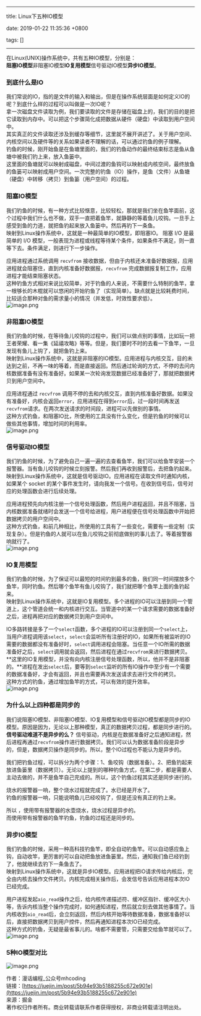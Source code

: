 
---

title: Linux下五种IO模型

date: 2019-01-22 11:35:36 +0800

tags: []

---
在Linux(UNIX)操作系统中，共有五种IO模型，分别是：<br />**阻塞IO模型**非阻塞IO模型**IO复用模型**信号驱动IO模型**异步IO模型**。

<a name="ae5a94ab"></a>
### 到底什么是IO

我们常说的IO，指的是文件的输入和输出，但是在操作系统层面是如何定义IO的呢？到底什么样的过程可以叫做是一次IO呢？<br />拿一次磁盘文件读取为例，我们要读取的文件是存储在磁盘上的，我们的目的是把它读取到内存中。可以把这个步骤简化成把数据从硬件（硬盘）中读取到用户空间中。<br />其实真正的文件读取还涉及到缓存等细节，这里就不展开讲述了。关于用户空间、内核空间以及硬件等的关系如果读者不理解的话，可以通过钓鱼的例子理解。<br />钓鱼的时候，刚开始鱼是在鱼塘里面的，我们的钓鱼动作的最终结束标志是鱼从鱼塘中被我们钓上来，放入鱼篓中。<br />这里面的鱼塘就可以映射成磁盘，中间过渡的鱼钩可以映射成内核空间，最终放鱼的鱼篓可以映射成用户空间。一次完整的钓鱼（IO）操作，是鱼（文件）从鱼塘（硬盘）中转移（拷贝）到鱼篓（用户空间）的过程。

<a name="0f2858c7"></a>
### 阻塞IO模型

我们钓鱼的时候，有一种方式比较惬意，比较轻松，那就是我们坐在鱼竿面前，这个过程中我们什么也不做，双手一直把着鱼竿，就静静的等着鱼儿咬钩。一旦手上感受到鱼的力道，就把鱼钓起来放入鱼篓中。然后再钓下一条鱼。<br />映射到Linux操作系统中，这就是一种最简单的IO模型，即阻塞IO。 阻塞 I/O 是最简单的 I/O 模型，一般表现为进程或线程等待某个条件，如果条件不满足，则一直等下去。条件满足，则进行下一步操作。

应用进程通过系统调用 `recvfrom` 接收数据，但由于内核还未准备好数据报，应用进程就会阻塞住，直到内核准备好数据报，`recvfrom` 完成数据报复制工作，应用进程才能结束阻塞状态。<br />这种钓鱼方式相对来说比较简单，对于钓鱼的人来说，不需要什么特制的鱼竿，拿一根够长的木棍就可以悠闲的开始钓鱼了（实现简单）。缺点就是比较耗费时间，比较适合那种对鱼的需求量小的情况（并发低，时效性要求低）。<br />![image.png](https://cdn.nlark.com/yuque/18/2019/png/160921/1547631050178-3fbc6593-9829-4ed5-9644-7683df9b22a0.png#align=left&display=inline&height=305&linkTarget=_blank&name=image.png&originHeight=338&originWidth=621&size=58684&width=561#alt=image.png)

<a name="4090cb84"></a>
### 非阻塞IO模型

我们钓鱼的时候，在等待鱼儿咬钩的过程中，我们可以做点别的事情，比如玩一把王者荣耀、看一集《延禧攻略》等等。但是，我们要时不时的去看一下鱼竿，一旦发现有鱼儿上钩了，就把鱼钓上来。<br />映射到Linux操作系统中，这就是非阻塞的IO模型。应用进程与内核交互，目的未达到之前，不再一味的等着，而是直接返回。然后通过轮询的方式，不停的去问内核数据准备有没有准备好。如果某一次轮询发现数据已经准备好了，那就把数据拷贝到用户空间中。

应用进程通过 `recvfrom` 调用不停的去和内核交互，直到内核准备好数据。如果没有准备好，内核会返回`error`，应用进程在得到`error`后，过一段时间再发送`recvfrom`请求。在两次发送请求的时间段，进程可以先做别的事情。<br />这种方式钓鱼，和阻塞IO比，所使用的工具没有什么变化，但是钓鱼的时候可以做些其他事情，增加时间的利用率。<br />![image.png](https://cdn.nlark.com/yuque/18/2019/png/160921/1547631026635-a675f09e-b8cd-426e-8b72-01b69e7066b0.png#align=left&display=inline&height=312&linkTarget=_blank&name=image.png&originHeight=374&originWidth=702&size=101545&width=585#alt=image.png)

<a name="6b7a84da"></a>
### 信号驱动IO模型

我们钓鱼的时候，为了避免自己一遍一遍的去查看鱼竿，我们可以给鱼竿安装一个报警器。当有鱼儿咬钩的时候立刻报警。然后我们再收到报警后，去把鱼钓起来。<br />映射到Linux操作系统中，这就是信号驱动IO。应用进程在读取文件时通知内核，如果某个 socket 的某个事件发生时，请向我发一个信号。在收到信号后，信号对应的处理函数会进行后续处理。

应用进程预先向内核注册一个信号处理函数，然后用户进程返回，并且不阻塞，当内核数据准备就绪时会发送一个信号给进程，用户进程便在信号处理函数中开始把数据拷贝的用户空间中。<br />这种方式钓鱼，和前几种相比，所使用的工具有了一些变化，需要有一些定制（实现复杂）。但是钓鱼的人就可以在鱼儿咬钩之前彻底做别的事儿去了。等着报警器响就行了。<br />![image.png](https://cdn.nlark.com/yuque/18/2019/png/160921/1547631002027-13f3fa45-c8a8-485c-8331-0d3d633eedc0.png#align=left&display=inline&height=320&linkTarget=_blank&name=image.png&originHeight=391&originWidth=710&size=85909&width=579#alt=image.png)

<a name="ba83054e"></a>
### IO复用模型

我们钓鱼的时候，为了保证可以最短的时间钓到最多的鱼，我们同一时间摆放多个鱼竿，同时钓鱼。然后哪个鱼竿有鱼儿咬钩了，我们就把哪个鱼竿上面的鱼钓起来。<br />映射到Linux操作系统中，这就是IO复用模型。多个进程的IO可以注册到同一个管道上，这个管道会统一和内核进行交互。当管道中的某一个请求需要的数据准备好之后，进程再把对应的数据拷贝到用户空间中。

IO多路转接是多了一个`select`函数，多个进程的IO可以注册到同一个`select`上，当用户进程调用该`select`，`select`会监听所有注册好的IO，如果所有被监听的IO需要的数据都没有准备好时，`select`调用进程会阻塞。当任意一个IO所需的数据准备好之后，`select`调用就会返回，然后进程在通过`recvfrom`来进行数据拷贝。<br />**这里的IO复用模型，并没有向内核注册信号处理函数，所以，他并不是非阻塞的。**进程在发出`select`后，要等到`select`监听的所有IO操作中至少有一个需要的数据准备好，才会有返回，并且也需要再次发送请求去进行文件的拷贝。<br />这种方式的钓鱼，通过增加鱼竿的方式，可以有效的提升效率。<br />![image.png](https://cdn.nlark.com/yuque/18/2019/png/160921/1547630980222-495b3752-9566-4785-8ef3-d299ec1ae72c.png#align=left&display=inline&height=302&linkTarget=_blank&name=image.png&originHeight=373&originWidth=710&size=103126&width=573#alt=image.png)

<a name="cce95bbd"></a>
### 为什么以上四种都是同步的

我们说阻塞IO模型、非阻塞IO模型、IO复用模型和信号驱动IO模型都是同步的IO模型。原因是因为，无论以上那种模型，真正的数据拷贝过程，都是同步进行的。<br />**信号驱动难道不是异步的么？** 信号驱动，内核是在数据准备好之后通知进程，然后进程再通过`recvfrom`操作进行数据拷贝。我们可以认为数据准备阶段是异步的，但是，数据拷贝操作是同步的。所以，整个IO过程也不能认为是异步的。

我们把钓鱼过程，可以拆分为两个步骤：1、鱼咬钩（数据准备）。2、把鱼钓起来放进鱼篓里（数据拷贝）。无论以上提到的哪种钓鱼方式，在第二步，都是需要人主动去做的，并不是鱼竿自己完成的。所以，这个钓鱼过程其实还是同步进行的。<br />

烧水的报警器一响，整个烧水过程就完成了。水已经是开水了。<br />钓鱼的报警器一响，只能说明鱼儿已经咬钩了，但是还没有真正的钓上来。

所以 ，使用带有报警器的水壶烧水，烧水过程是异步的。<br />而使用带有报警器的鱼竿钓鱼，钓鱼的过程还是同步的。

<a name="7fc2d09a"></a>
### 异步IO模型

我们钓鱼的时候，采用一种高科技钓鱼竿，即全自动钓鱼竿。可以自动感应鱼上钩，自动收竿，更厉害的可以自动把鱼放进鱼篓里。然后，通知我们鱼已经钓到了，他就继续去钓下一条鱼去了。<br />映射到Linux操作系统中，这就是异步IO模型。应用进程把IO请求传给内核后，完全由内核去操作文件拷贝。内核完成相关操作后，会发信号告诉应用进程本次IO已经完成。

用户进程发起`aio_read`操作之后，给内核传递描述符、缓冲区指针、缓冲区大小等，告诉内核当整个操作完成时，如何通知进程，然后就立刻去做其他事情了。当内核收到`aio_read`后，会立刻返回，然后内核开始等待数据准备，数据准备好以后，直接把数据拷贝到用户控件，然后再通知进程本次IO已经完成。<br />这种方式的钓鱼，无疑是最省事儿的。啥都不需要管，只需要交给鱼竿就可以了。<br />![image.png](https://cdn.nlark.com/yuque/18/2019/png/160921/1547630948762-d55b7c4d-5d9d-456f-83b1-71e1f221a3f6.png#align=left&display=inline&height=335&linkTarget=_blank&name=image.png&originHeight=420&originWidth=697&size=70068&width=556#alt=image.png)

<a name="bef5c8b5"></a>
### 5种IO模型对比

![image.png](https://cdn.nlark.com/yuque/18/2019/png/160921/1547630915753-b20ea786-09a3-4f5c-a91f-77fabf109343.png#align=left&display=inline&height=271&linkTarget=_blank&name=image.png&originHeight=541&originWidth=1080&size=199212&width=540#alt=image.png)


作者：漫话编程_公众号mhcoding<br />链接：[https://juejin.im/post/5b94e93b5188255c672e901e](https://juejin.im/post/5b94e93b5188255c672e901e)<br />来源：掘金<br />著作权归作者所有。商业转载请联系作者获得授权，非商业转载请注明出处。

